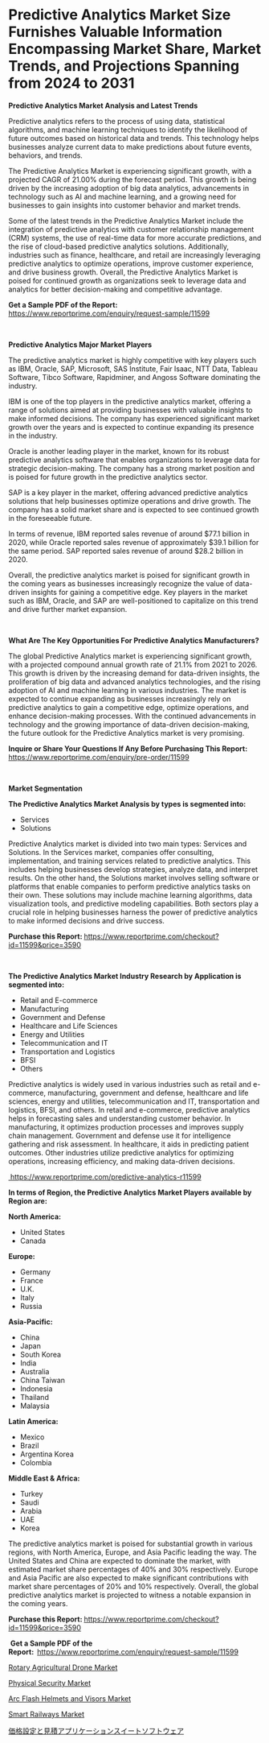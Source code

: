<p><h1>Predictive Analytics Market Size Furnishes Valuable Information Encompassing Market Share, Market Trends, and Projections Spanning from 2024 to 2031</h1></p><p><strong>Predictive Analytics Market Analysis and Latest Trends</strong></p>
<p><p>Predictive analytics refers to the process of using data, statistical algorithms, and machine learning techniques to identify the likelihood of future outcomes based on historical data and trends. This technology helps businesses analyze current data to make predictions about future events, behaviors, and trends.</p><p>The Predictive Analytics Market is experiencing significant growth, with a projected CAGR of 21.00% during the forecast period. This growth is being driven by the increasing adoption of big data analytics, advancements in technology such as AI and machine learning, and a growing need for businesses to gain insights into customer behavior and market trends.</p><p>Some of the latest trends in the Predictive Analytics Market include the integration of predictive analytics with customer relationship management (CRM) systems, the use of real-time data for more accurate predictions, and the rise of cloud-based predictive analytics solutions. Additionally, industries such as finance, healthcare, and retail are increasingly leveraging predictive analytics to optimize operations, improve customer experience, and drive business growth. Overall, the Predictive Analytics Market is poised for continued growth as organizations seek to leverage data and analytics for better decision-making and competitive advantage.</p></p>
<p><strong>Get a Sample PDF of the Report:&nbsp;</strong> <a href="https://www.reportprime.com/enquiry/request-sample/11599">https://www.reportprime.com/enquiry/request-sample/11599</a></p>
<p>&nbsp;</p>
<p><strong>Predictive Analytics Major Market Players</strong></p>
<p><p>The predictive analytics market is highly competitive with key players such as IBM, Oracle, SAP, Microsoft, SAS Institute, Fair Isaac, NTT Data, Tableau Software, Tibco Software, Rapidminer, and Angoss Software dominating the industry. </p><p>IBM is one of the top players in the predictive analytics market, offering a range of solutions aimed at providing businesses with valuable insights to make informed decisions. The company has experienced significant market growth over the years and is expected to continue expanding its presence in the industry.</p><p>Oracle is another leading player in the market, known for its robust predictive analytics software that enables organizations to leverage data for strategic decision-making. The company has a strong market position and is poised for future growth in the predictive analytics sector.</p><p>SAP is a key player in the market, offering advanced predictive analytics solutions that help businesses optimize operations and drive growth. The company has a solid market share and is expected to see continued growth in the foreseeable future.</p><p>In terms of revenue, IBM reported sales revenue of around $77.1 billion in 2020, while Oracle reported sales revenue of approximately $39.1 billion for the same period. SAP reported sales revenue of around $28.2 billion in 2020.</p><p>Overall, the predictive analytics market is poised for significant growth in the coming years as businesses increasingly recognize the value of data-driven insights for gaining a competitive edge. Key players in the market such as IBM, Oracle, and SAP are well-positioned to capitalize on this trend and drive further market expansion.</p></p>
<p>&nbsp;</p>
<p><strong>What Are The Key Opportunities For Predictive Analytics Manufacturers?</strong></p>
<p><p>The global Predictive Analytics market is experiencing significant growth, with a projected compound annual growth rate of 21.1% from 2021 to 2026. This growth is driven by the increasing demand for data-driven insights, the proliferation of big data and advanced analytics technologies, and the rising adoption of AI and machine learning in various industries. The market is expected to continue expanding as businesses increasingly rely on predictive analytics to gain a competitive edge, optimize operations, and enhance decision-making processes. With the continued advancements in technology and the growing importance of data-driven decision-making, the future outlook for the Predictive Analytics market is very promising.</p></p>
<p><strong>Inquire or Share Your Questions If Any Before Purchasing This Report:</strong> <a href="https://www.reportprime.com/enquiry/pre-order/11599">https://www.reportprime.com/enquiry/pre-order/11599</a></p>
<p>&nbsp;</p>
<p><strong>Market Segmentation</strong></p>
<p><strong>The Predictive Analytics Market Analysis by types is segmented into:</strong></p>
<p><ul><li>Services</li><li>Solutions</li></ul></p>
<p><p>Predictive Analytics market is divided into two main types: Services and Solutions. In the Services market, companies offer consulting, implementation, and training services related to predictive analytics. This includes helping businesses develop strategies, analyze data, and interpret results. On the other hand, the Solutions market involves selling software or platforms that enable companies to perform predictive analytics tasks on their own. These solutions may include machine learning algorithms, data visualization tools, and predictive modeling capabilities. Both sectors play a crucial role in helping businesses harness the power of predictive analytics to make informed decisions and drive success.</p></p>
<p><strong>Purchase this Report:&nbsp;</strong><a href="https://www.reportprime.com/checkout?id=11599&price=3590">https://www.reportprime.com/checkout?id=11599&price=3590</a></p>
<p>&nbsp;</p>
<p><strong>The Predictive Analytics Market Industry Research by Application is segmented into:</strong></p>
<p><ul><li>Retail and E-commerce</li><li>Manufacturing</li><li>Government and Defense</li><li>Healthcare and Life Sciences</li><li>Energy and Utilities</li><li>Telecommunication and IT</li><li>Transportation and Logistics</li><li>BFSI</li><li>Others</li></ul></p>
<p><p>Predictive analytics is widely used in various industries such as retail and e-commerce, manufacturing, government and defense, healthcare and life sciences, energy and utilities, telecommunication and IT, transportation and logistics, BFSI, and others. In retail and e-commerce, predictive analytics helps in forecasting sales and understanding customer behavior. In manufacturing, it optimizes production processes and improves supply chain management. Government and defense use it for intelligence gathering and risk assessment. In healthcare, it aids in predicting patient outcomes. Other industries utilize predictive analytics for optimizing operations, increasing efficiency, and making data-driven decisions.</p></p>
<p><a href="https://www.reportprime.com/predictive-analytics-r11599">&nbsp;https://www.reportprime.com/predictive-analytics-r11599</a></p>
<p><strong>In terms of Region, the Predictive Analytics Market Players available by Region are:</strong></p>
<p>
    <p> <strong> North America: </strong>
        <ul>
            <li>United States</li>
            <li>Canada</li>
        </ul>
        </p> 
    <p> <strong> Europe: </strong>
        <ul>
            <li>Germany</li>
            <li>France</li>
            <li>U.K.</li>
            <li>Italy</li>
            <li>Russia</li>
        </ul>
        </p> 
    <p> <strong> Asia-Pacific: </strong>
        <ul>
            <li>China</li>
            <li>Japan</li>
            <li>South Korea</li>
            <li>India</li>
            <li>Australia</li>
            <li>China Taiwan</li>
            <li>Indonesia</li>
            <li>Thailand</li>
            <li>Malaysia</li>
        </ul>
        </p> 
    <p> <strong> Latin America: </strong>
        <ul>
            <li>Mexico</li>
            <li>Brazil</li>
            <li>Argentina Korea</li>
            <li>Colombia</li>
        </ul>
        </p> 
    <p> <strong> Middle East & Africa: </strong>
        <ul>
            <li>Turkey</li>
            <li>Saudi</li>
            <li>Arabia</li>
            <li>UAE</li>
            <li>Korea</li>
        </ul>
    </p>
    </p>
<p><p>The predictive analytics market is poised for substantial growth in various regions, with North America, Europe, and Asia Pacific leading the way. The United States and China are expected to dominate the market, with estimated market share percentages of 40% and 30% respectively. Europe and Asia Pacific are also expected to make significant contributions with market share percentages of 20% and 10% respectively. Overall, the global predictive analytics market is projected to witness a notable expansion in the coming years.</p></p>
<p><strong>Purchase this Report: </strong><a href="https://www.reportprime.com/checkout?id=11599&price=3590">https://www.reportprime.com/checkout?id=11599&price=3590</a></p>
<p>&nbsp;<strong>Get a Sample PDF of the Report:&nbsp;&nbsp;</strong><a href="https://www.reportprime.com/enquiry/request-sample/11599">https://www.reportprime.com/enquiry/request-sample/11599</a></p>
<p><strong></strong></p>
<p><p><a href="https://issuu.com/reportprime-2/docs/rotary-agricultural-drone-market-size-2030.pptx">Rotary Agricultural Drone Market</a></p><p><a href="https://github.com/lorenzaSchmeler/Market-Research-Report-List-1/blob/main/physical-security-market.md">Physical Security Market</a></p><p><a href="https://issuu.com/reportprime-2/docs/arc-flash-helmets-and-visors-market-size-2030.pptx">Arc Flash Helmets and Visors Market</a></p><p><a href="https://github.com/ruddyyedelwadw/Market-Research-Report-List-2/blob/main/smart-railways-market.md">Smart Railways Market</a></p><p><a href="https://github.com/moulafa/Market-Research-Report-List-1/blob/main/666512383115.md">価格設定と見積アプリケーションスイートソフトウェア</a></p></p>